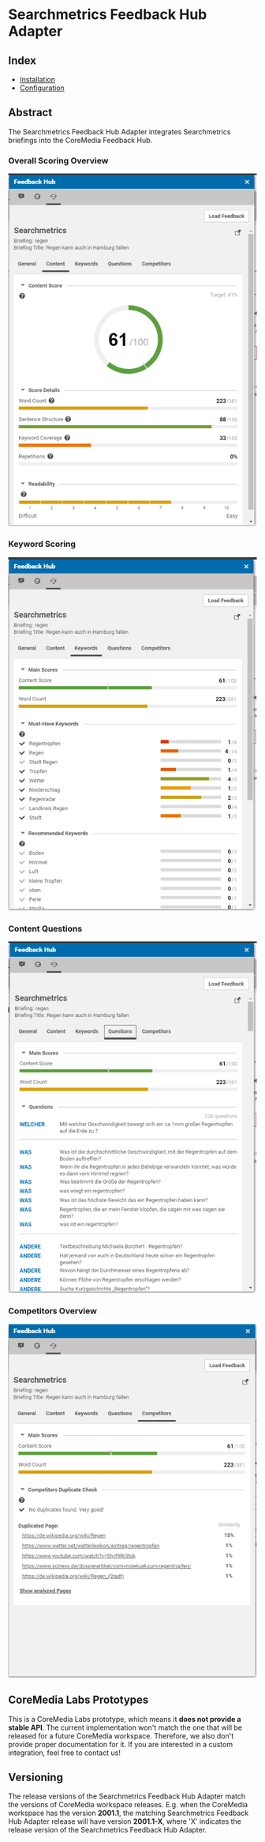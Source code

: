 # Searchmetrics Feedback Hub Adapter

## Index

* [Installation](https://github.com/CoreMedia/feedback-hub-adapter-searchmetrics/blob/master/README.md)
* [Configuration](https://github.com/CoreMedia/feedback-hub-adapter-searchmetrics/blob/master/documentation/Configuration.md)

## Abstract

The Searchmetrics Feedback Hub Adapter integrates Searchmetrics briefings into the CoreMedia Feedback Hub.

### Overall Scoring Overview
![Searchmetrics](searchmetrics.png "Searchmetrics Scoring")

### Keyword Scoring 
![Searchmetrics](searchmetrics_keys.png "Searchmetrics Scoring")

### Content Questions
![Searchmetrics](searchmetrics_scores.png "Searchmetrics Scoring")

### Competitors Overview
![Searchmetrics](searchmetrics_comp.png "Searchmetrics Scoring")

## CoreMedia Labs Prototypes

This is a CoreMedia Labs prototype, which means it __does not provide a stable API__.
The current implementation won't match the one that will be released for a future CoreMedia workspace.
Therefore, we also don't provide proper documentation for it.
If you are interested in a custom integration, feel free to contact us!

## Versioning

The release versions of the Searchmetrics Feedback Hub Adapter match the versions of CoreMedia workspace releases.
E.g. when the CoreMedia workspace has the version __2001.1__, the matching Searchmetrics Feedback Hub Adapter release will have
version __2001.1-X__, where 'X' indicates the release version of the Searchmetrics Feedback Hub Adapter.


